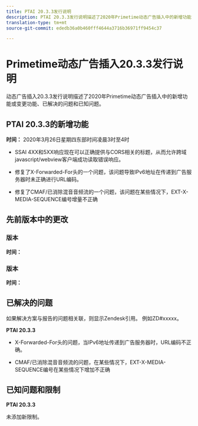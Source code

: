 ```yaml
---
title: PTAI 20.3.3发行说明
description: PTAI 20.3.3发行说明描述了2020年Primetime动态广告插入中的新增功能或变更功能、已解决和已知问题。
translation-type: tm+mt
source-git-commit: ededb36a0b460fff4644a3716b36971ff9454c37

---
```



# Primetime动态广告插入20.3.3发行说明

动态广告插入20.3.3发行说明描述了2020年Primetime动态广告插入中的新增功能或变更功能、已解决的问题和已知问题。

## PTAI 20.3.3的新增功能

**时间：** 2020年3月26日星期四东部时间凌晨3时至4时

* SSAI 4XX和5XX响应现在可以正确提供与CORS相关的标题，从而允许跨域javascript/webview客户端成功读取错误响应。

* 修复了X-Forwarded-For头的一个问题，该问题导致IPv6地址在传递到广告服务器时未正确进行URL编码。

* 修复了CMAF/已消除混音音频流的一个问题，该问题在某些情况下，EXT-X-MEDIA-SEQUENCE编号增量不正确

## 先前版本中的更改

### 版本

**时间：**

### 版本

**时间：**

## 已解决的问题

如果解决方案与报告的问题相关联，则显示Zendesk引用。 例如ZD#xxxxx。

**PTAI 20.3.3**

* X-Forwarded-For头的问题，当IPv6地址传递到广告服务器时，URL编码不正确。

* CMAF/已消除混音音频流的问题，在某些情况下，EXT-X-MEDIA-SEQUENCE编号在某些情况下增加不正确

## 已知问题和限制

**PTAI 20.3.3**

未添加新限制。
